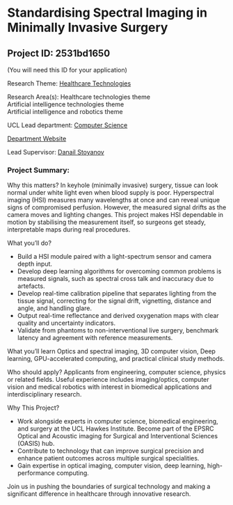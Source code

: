 # Standardising Spectral Imaging in Minimally Invasive Surgery

## Project ID: **2531bd1650**
(You will need this ID for your application)

Research Theme: [Healthcare Technologies](../themes/healthcare-technologies.md)

Research Area(s):
Healthcare technologies theme<br />Artificial intelligence technologies theme<br />Artificial intelligence and robotics theme

UCL Lead department: [Computer Science](../departments/computer-science.md)

[Department Website](https://www.ucl.ac.uk/computer-science)

Lead Supervisor: [Danail Stoyanov](https://profiles.ucl.ac.uk/32290)

### Project Summary:

Why this matters? 
In keyhole (minimally invasive) surgery, tissue can look normal under white light even when blood supply is poor. Hyperspectral imaging (HSI) measures many wavelengths at once and can reveal unique signs of compromised perfusion. However, the measured signal drifts as the camera moves and lighting changes. This project makes HSI dependable in motion by stabilising the measurement itself, so surgeons get steady, interpretable maps during real procedures.

What you’ll do?
- Build a HSI module paired with a light-spectrum sensor and camera depth input.
- Develop deep learning algorithms for overcoming common problems is measured signals, such as spectral cross talk and inaccuracy due to artefacts. 
- Develop real-time calibration pipeline that separates lighting from the tissue signal, correcting for the signal drift, vignetting, distance and angle, and handling glare.
- Output real-time reflectance and derived oxygenation maps with clear quality and uncertainty indicators.
- Validate from phantoms to non-interventional live surgery, benchmark latency and agreement with reference measurements.

What you’ll learn
Optics and spectral imaging, 3D computer vision, Deep learning, GPU-accelerated computing, and practical clinical study methods. 

Who should apply?
Applicants from engineering, computer science, physics or related fields. Useful experience includes imaging/optics, computer vision and medical robotics with interest in biomedical applications and interdisciplinary research.

Why This Project?
- Work alongside experts in computer science, biomedical engineering, and surgery at the UCL Hawkes Institute. Become part of the EPSRC Optical and Acoustic imaging for Surgical and Interventional Sciences (OASIS) hub. 
- Contribute to technology that can improve surgical precision and enhance patient outcomes across multiple surgical specialities.
- Gain expertise in optical imaging, computer vision, deep learning, high-performance computing.

Join us in pushing the boundaries of surgical technology and making a significant difference in healthcare through innovative research.
